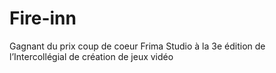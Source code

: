 # Fire-inn
Gagnant du prix coup de coeur Frima Studio à la 3e édition de l’Intercollégial de création de jeux vidéo
